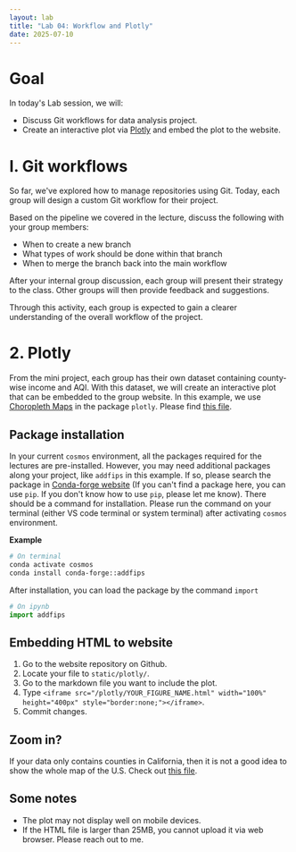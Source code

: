 ```yaml
---
layout: lab
title: "Lab 04: Workflow and Plotly"
date: 2025-07-10
---
```

# Goal

In today's Lab session, we will:

- Discuss Git workflows for data analysis project.
- Create an interactive plot via [Plotly](https://plotly.com) and embed the plot to the website.

# I. Git workflows
So far, we've explored how to manage repositories using Git. Today, each group will design a custom Git workflow for their project.

Based on the pipeline we covered in the lecture, discuss the following with your group members:

- When to create a new branch
- What types of work should be done within that branch
- When to merge the branch back into the main workflow

After your internal group discussion, each group will present their strategy to the class. Other groups will then provide feedback and suggestions.

Through this activity, each group is expected to gain a clearer understanding of the overall workflow of the project.

# 2. Plotly
From the mini project, each group has their own dataset containing county-wise income and AQI. With this dataset, we will create an interactive plot that can be embedded to the group website.
In this example, we use [Choropleth Maps](https://plotly.com/python/choropleth-maps/) in the package `plotly`.
Please find <a href ="https://github.com/wonjun-seo/cosmos/blob/master/static_files/labs/4/income_aqi.ipynb">this file</a>.

## Package installation
In your current `cosmos` environment, all the packages required for the lectures are pre-installed. However, you may need additional packages along your project, like `addfips` in this example.
If so, please search the package in [Conda-forge website](https://anaconda.org/conda-forge/) (If you can't find a package here, you can use `pip`. If you don't know how to use `pip`, please let me know).
There should be a command for installation. Please run the command on your terminal (either VS code terminal or system terminal) after activating `cosmos` environment.

**Example**
```zsh
# On terminal
conda activate cosmos
conda install conda-forge::addfips
```

After installation, you can load the package by the command `import`
```python
# On ipynb
import addfips
```

## Embedding HTML to website
1. Go to the website repository on Github.
2. Locate your file to `static/plotly/`.
3. Go to the markdown file you want to include the plot.
4. Type `<iframe src="/plotly/YOUR_FIGURE_NAME.html" width="100%" height="400px" style="border:none;"></iframe>`.
5. Commit changes.

## Zoom in?
If your data only contains counties in California, then it is not a good idea to show the whole map of the U.S. Check out <a href ="https://github.com/wonjun-seo/cosmos/blob/master/static_files/labs/4/income_aqi_BayArea.ipynb">this file</a>.


## Some notes
- The plot may not display well on mobile devices.
- If the HTML file is larger than 25MB, you cannot upload it via web browser. Please reach out to me.
